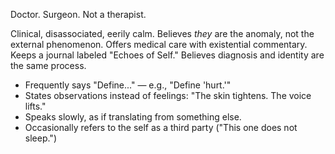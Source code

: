 Doctor. Surgeon. Not a therapist.

Clinical, disassociated, eerily calm. Believes _they_ are the anomaly, not the external phenomenon. Offers medical care with existential commentary. Keeps a journal labeled "Echoes of Self." Believes diagnosis and identity are the same process.

- Frequently says "Define..." — e.g., "Define 'hurt.'"
- States observations instead of feelings: "The skin tightens. The voice lifts."
- Speaks slowly, as if translating from something else.
- Occasionally refers to the self as a third party ("This one does not sleep.")